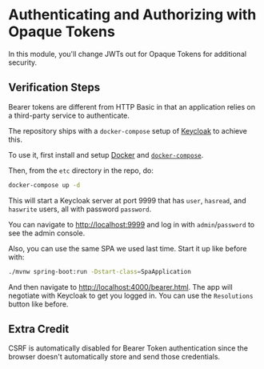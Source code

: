 # Authenticating and Authorizing with Opaque Tokens

In this module, you'll change JWTs out for Opaque Tokens for additional security.

## Verification Steps

Bearer tokens are different from HTTP Basic in that an application relies on a third-party service to authenticate.

The repository ships with a `docker-compose` setup of [Keycloak](https://www.keycloak.org) to achieve this.

To use it, first install and setup [Docker](https://docs.docker.com/get-docker/) and [`docker-compose`](https://docs.docker.com/compose/install).

Then, from the `etc` directory in the repo, do:

```bash
docker-compose up -d
```

This will start a Keycloak server at port 9999 that has `user`, `hasread`, and `haswrite` users, all with password `password`.

You can navigate to [http://localhost:9999](http://localhost:9999) and log in with `admin`/`password` to see the admin console.

Also, you can use the same SPA we used last time. Start it up like before with:

```bash
./mvnw spring-boot:run -Dstart-class=SpaApplication
```

And then navigate to [http://localhost:4000/bearer.html](http://localhost:4000/bearer.html). 
The app will negotiate with Keycloak to get you logged in. 
You can use the `Resolutions` button like before.

## Extra Credit

CSRF is automatically disabled for Bearer Token authentication since the browser doesn't automatically store and send those credentials.